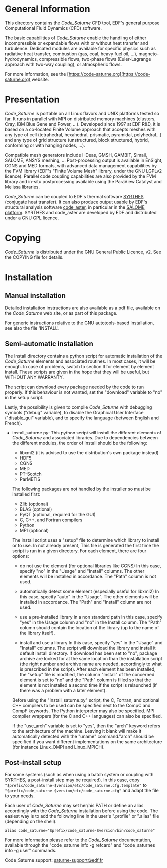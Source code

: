 General Information
===================

This directory contains the _Code_Saturne_ CFD tool,
EDF's general purpose Computational Fluid Dynamics (CFD) software.

The basic capabilities of _Code_Saturne_ enable the handling of either
incompressible or expandable flows with or without heat transfer and
turbulence. Dedicated modules are available for specific physics such as
radiative heat transfer, combustion (gas, coal, heavy fuel oil, ...),
magneto-hydrodynamics, compressible flows, two-phase flows
(Euler-Lagrange approach with two-way coupling), or atmospheric flows.

For more information, see the
[https://code-saturne.org](https://code-saturne.org) website.

Presentation
============

_Code_Saturne_ is portable on all Linux flavors and UNIX platforms tested so far.
It runs in parallel with MPI on distributed memory machines (clusters, Cray,
IBM Blue Gene and Power, ...).
Developed since 1997 at EDF R&D, it is based on a co-located Finite Volume
approach that accepts meshes with any type of cell (tetrahedral, hexahedral,
prismatic, pyramidal, polyhedral...) and any type of grid structure
(unstructured, block structured, hybrid, conforming or with hanging nodes, ...).

Compatible mesh generators include I-Deas, GMSH, GAMBIT, Simail, SALOME,
ANSYS meshing, ... Post-processing output is available in EnSight, CGNS
and MED formats, with advanced data management capabilities by the FVM
library (EDF's "Finite Volume Mesh" library, under the GNU LGPLv2 licence).
Parallel code coupling capabilities are also provided by the FVM library
and in-situ postprocessing available using the ParaView Catalyst and
Melissa libraries.

_Code_Saturne_ can be coupled to EDF's thermal software
[SYRTHES](https://www.edf.fr/en/the-edf-group/world-s-largest-power-company/activities/research-and-development/scientific-communities/simulation-softwares?logiciel=10818)
(conjugate heat transfer). It can also produce output usable by EDF's structural
analysis software [code_aster](https://code-aster.org), in particular in the
[SALOME platform](https://www.salome-platform.org/). SYRTHES and
code_aster are developed by EDF and distributed under a GNU GPL licence.

Copying
=======

_Code_Saturne_ is distributed under the GNU General Public Licence, v2.
See the COPYING file for details.

Installation
============

Manual installation
-------------------

Detailed installation instructions are also available as a pdf file,
available on the _Code_Saturne_ web site, or as part of this package.

For generic instructions relative to the GNU autotools-based
installation, see also the file 'INSTALL'.

Semi-automatic installation
---------------------------

The Install directory contains a python script for automatic
installation of the _Code_Saturne_ elements and associated routines.
In most cases, it will be enough. In case of problems, switch to
section II for element by element install.
These scripts are given in the hope that they will be useful, but
WITHOUT ANY WARRANTY.

The script can download every package needed by the code to run
properly. If this behaviour is not wanted, set the "download" variable
to "no" in the setup script.

Lastly, the possibility is given to compile _Code_Saturne_ with debugging symbols
("debug" variable), to disable the Graphical User Interface ("disable_gui"
variable), and to specify the language (between English and French).

* install_saturne.py:
  This python script will install the different elements of _Code_Saturne_ and
  associated libraries. Due to dependencies between the different modules, the
  order of install should be the following:
  
  - libxml2 (it is advised to use the distribution's own package instead)
  - HDF5
  - CGNS
  - MED
  - PT-Scotch
  - ParMETIS

  The following packages are not handled by the installer so must be installed
  first:
  
  - Zlib (optional)
  - BLAS (optional)
  - PyQT (optional, required for the GUI)
  - C, C++, and Fortran compilers
  - Python
  - MPI (optional)

  The install script uses a "setup" file to determine which library to
  install or to use. In not already present, This file is generated the
  first time the script is run in a given directory.
  For each element, there are four options:

  - do not use the element (for optional libraries like CGNS)
     In this case, specify "no" in the "Usage" and "Install" columns. The other
     elements will be installed in accordance. The "Path" column is not used.

  - automatically detect some element (especially useful for libxml2)
     In this case, specify "auto" in the "Usage". The other elements will be
      installed in accordance. The "Path" and "Install" column are not used.

  - use a pre-installed library in a non standard path
     In this case, specify "yes" in the Usage column and "no" in the Install
     column. The "Path" column should contain the location of the library
     (up to the name of the library itself).

  - install and use a library
     In this case, specify "yes" in the "Usage" and "Install" columns. The
     script will download the library and install it default install directory.
     If download has been set to "no", package archive are looked for at the
     same location than the installation script (the right number and archive
     name are needed, accordingly to what is prescribed in the script).
     After each element has been installed, the "setup" file is modified, the
     column "Install" of the concerned element is set to "no" and the "Path"
     column is filled so that the element is not installed a second time if
     the script is relaunched (if there was a problem with a later element).

   Before using the "install_saturne.py" script, the C, Fortran, and optional
   C++ compilers to be used can be specified next to the CompC and CompF keywords.
   The Python interpreter may also be specified.
   MPI compiler wrappers (for the C and C++ languages) can also be specified.

   If the "use_arch" variable is set to "yes", then the "arch" keyword refers
   to the architecture of the machine. Leaving it blank will make it
   automatically detected with the "uname" command."arch" should be specified
   if you want different implementations on the same architecture
   (for instance Linux_OMPI and Linux_MPICH).

Post-install setup
------------------

For some systems (such as when using a batch system or coupling with SYRTHES,
a post-install step may be required). In this case, copy
`"$prefix/code_saturne-$version/etc/code_saturne.cfg.template"` to
`"$prefix/code_saturne-$version/etc/code_saturne.cfg"` and adapt the file to
your needs.

Each user of _Code_Saturne_ may set her/his PATH or define an alias accordingly
with the _Code_Saturne_ installation before using the code.
The easiest way is to add the following
line in the user's ".profile" or ".alias" file (depending on the shell).

`alias code_saturne="$prefix/code_saturne-$version/bin/code_saturne"`

For more information please refer to the _Code_Saturne_ documentation, available
through the "code_saturne info -g refcard" and "code_saturnes info -g user"
commands.

Code_Saturne support: saturne-support@edf.fr
